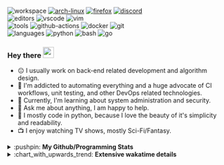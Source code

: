 ![workspace](https://img.shields.io/static/v1?label=&message=workspace:&color=555&style=flat-square)
[![arch-linux](https://img.shields.io/static/v1?logo=arch-linux&label=&message=Arch%20Linux&color=111&logoColor=AAA&style=flat-square)](https://archlinux.org)
[![firefox](https://img.shields.io/static/v1?logo=firefox-browser&label=&message=Firefox&color=111&logoColor=AAA&style=flat-square)](https://mozilla.org/en-US/firefox/)
[![discord](https://img.shields.io/static/v1?logo=discord&label=&message=Discord&color=111&logoColor=AAA&style=flat-square)](https://discord.gg/B8rf3xxgbJ)
<br>
![editors](https://img.shields.io/static/v1?label=&message=editors:&color=555&style=flat-square)
![vscode](https://img.shields.io/static/v1?logo=visual-studio-code&label=&message=vscode&color=111&logoColor=AAA&style=flat-square)
![vim](https://img.shields.io/static/v1?logo=vim&label=&message=vim&color=111&logoColor=AAA&style=flat-square)
<br>
![tools](https://img.shields.io/static/v1?label=&message=tools:&color=555&style=flat-square)
![github-actions](https://img.shields.io/static/v1?logo=github-actions&label=&message=github%20actions&color=111&logoColor=AAA&style=flat-square)
![docker](https://img.shields.io/static/v1?logo=docker&label=&message=docker&color=111&logoColor=AAA&style=flat-square)
![git](https://img.shields.io/static/v1?logo=git&label=&message=git&color=111&logoColor=AAA&style=flat-square)
<br>
![languages](https://img.shields.io/static/v1?label=&message=languages:&color=555&style=flat-square)
![python](https://img.shields.io/static/v1?logo=python&label=&message=python&color=111&logoColor=AAA&style=flat-square&link=)
![bash](https://img.shields.io/static/v1?logo=gnu-bash&label=&message=bash&color=111&logoColor=AAA&style=flat-square)
![go](https://img.shields.io/static/v1?logo=go&label=&message=golang&color=111&logoColor=AAA&style=flat-square)

<!-- Load profile visitor count, but don't display it, keep it as a private stat, no need to show off (888)-->
[](https://visitor-badge.glitch.me/badge?page_id=ItsDrike.ItsDrike)

### Hey there <img src="https://media.giphy.com/media/hvRJCLFzcasrR4ia7z/giphy.gif" width="25px">

- :neutral_face: I usually work on back-end related development and algorithm design.
- :man: I'm addicted to automating everything and a huge advocate of CI workflows, unit testing, and other DevOps related technologies.
- :seedling: Currently, I'm learning about system administration and security.
- :speech_balloon: Ask me about anything, I am happy to help.
- :snake: I mostly code in python, because I love the beauty of it's simplicity and readability.
- :tv: I enjoy watching TV shows, mostly Sci-Fi/Fantasy.

<details>
 <summary>:pushpin: <b>My Github/Programming Stats</b></summary>

 <a href="https://github.com/ItsDrike"><img height="180px" src="https://github-readme-stats.vercel.app/api?username=ItsDrike&show_icons=true&theme=darcula&line_height=27"></a>
 <a href="https://wakatime.com/@itsdrike"><img height="180px" src="https://github-readme-stats.vercel.app/api/wakatime?username=itsdrike&layout=compact&theme=darcula"></a>
 <br>
 <a href="https://github.com/ItsDrike"><img height="182px" src="https://github-readme-streak-stats.herokuapp.com/?user=ItsDrike&theme=dark"></a>
 <a href="https://github.com/ItsDrike"><img height="181px" src="https://github-readme-stats.vercel.app/api/top-langs/?username=ItsDrike&layout=compact&theme=darcula"></a>
  
</details>

<details>
 <summary>:chart_with_upwards_trend: <b>Extensive wakatime details</b></summary>
 
<!--START_SECTION:waka-->
**I'm a Night 🦉** 

```text
🌞 Morning    35 commits     █░░░░░░░░░░░░░░░░░░░░░░░░   5.26% 
🌆 Daytime    264 commits    ██████████░░░░░░░░░░░░░░░   39.64% 
🌃 Evening    268 commits    ██████████░░░░░░░░░░░░░░░   40.24% 
🌙 Night      99 commits     ███░░░░░░░░░░░░░░░░░░░░░░   14.86%

```
📅 **I'm Most Productive on Monday** 

```text
Monday       180 commits    ██████░░░░░░░░░░░░░░░░░░░   27.03% 
Tuesday      72 commits     ██░░░░░░░░░░░░░░░░░░░░░░░   10.81% 
Wednesday    52 commits     ██░░░░░░░░░░░░░░░░░░░░░░░   7.81% 
Thursday     109 commits    ████░░░░░░░░░░░░░░░░░░░░░   16.37% 
Friday       51 commits     ██░░░░░░░░░░░░░░░░░░░░░░░   7.66% 
Saturday     66 commits     ██░░░░░░░░░░░░░░░░░░░░░░░   9.91% 
Sunday       136 commits    █████░░░░░░░░░░░░░░░░░░░░   20.42%

```


📊 **This Week I Spent My Time On** 

```text
💬 Programming Languages: 
Other                    11 hrs 10 mins      ████████████░░░░░░░░░░░░░   50.73% 
Python                   8 hrs 5 mins        █████████░░░░░░░░░░░░░░░░   36.74% 
YAML                     1 hr 43 mins        ██░░░░░░░░░░░░░░░░░░░░░░░   7.81% 
Bash                     52 mins             █░░░░░░░░░░░░░░░░░░░░░░░░   4.0% 
Markdown                 4 mins              ░░░░░░░░░░░░░░░░░░░░░░░░░   0.34%

🔥 Editors: 
VS Code                  16 hrs 49 mins      ███████████████████░░░░░░   76.46% 
Vim                      5 hrs 11 mins       ██████░░░░░░░░░░░░░░░░░░░   23.54%

💻 Operating System: 
Linux                    22 hrs 1 min        █████████████████████████   100.0%

```

**I Mostly Code in Python** 

```text
Python                   21 repos            ███████████████████████░░   95.45% 
Shell                    1 repo              █░░░░░░░░░░░░░░░░░░░░░░░░   4.55%

```



<!--END_SECTION:waka-->

</details>
